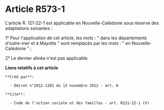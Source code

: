 # Article R573-1

L'article R. 121-22-1 est applicable en Nouvelle-Calédonie sous réserve des adaptations suivantes : 

1° Pour l'application de cet article, les mots : " dans les départements d'outre-mer et à Mayotte " sont remplacés par les
mots : " en Nouvelle-Calédonie " ; 

2° Le dernier alinéa n'est pas applicable.

**Liens relatifs à cet article**

	**Créé par**:

	  - Décret n°2012-1261 du 13 novembre 2012 - art. 6

	**Cite**:

	  - Code de l'action sociale et des familles - art. R121-22-1 (V)
